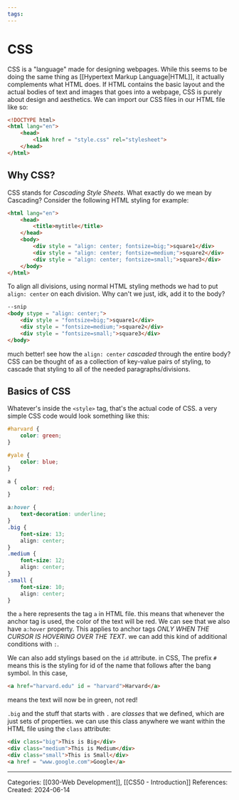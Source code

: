 ```yaml
---
tags:
---
```

# CSS
CSS is a "language" made for designing webpages. While this seems to be doing the same thing as [[Hypertext Markup Language|HTML]], it actually complements what HTML does. If HTML contains the basic layout and the actual bodies of text and images that goes into a webpage, CSS is purely about design and aesthetics. We can import our CSS files in our HTML file like so:

```HTML
<!DOCTYPE html>
<html lang="en">
	<head>
		<link href = "style.css" rel="stylesheet">
	</head>
</html>
```

## Why CSS?
CSS stands for _Cascading Style Sheets_. What exactly do we mean by Cascading? Consider the following HTML styling for example:
```HTML
<html lang="en">
	<head>
		<title>mytitle</title>
	</head>
	<body>
		<div style = "align: center; fontsize=big;">square1</div>
		<div style = "align: center; fontsize=medium;">square2</div>
		<div style = "align: center; fontsize=small;">square3</div>
	</body>
</html>
```
To align all divisions, using normal HTML styling methods we had to put `align: center` on each division. Why can't we just, idk, add it to the body?
```HTML
--snip
<body stype = "align: center;">
	<div style = "fontsize=big;">square1</div>
	<div style = "fontsize=medium;">square2</div>
	<div style = "fontsize=small;">square3</div>
</body>
```
much better! see how the `align: center` _cascaded_ through the entire body? CSS can be thought of as a collection of key-value pairs of styling, to cascade that styling to all of the needed paragraphs/divisions.
## Basics of CSS
Whatever's inside the `<style>` tag, that's the actual code of CSS. a very simple CSS code would look something like this:
```CSS
#harvard {
	color: green;
}

#yale {
	color: blue;
}

a {
	color: red;
}

a:hover {
	text-decoration: underline;
}
.big {
	font-size: 13;
	align: center;
}
.medium {
	font-size: 12;
	align: center;
}
.small {
	font-size: 10;
	align: center;
}
```
the `a` here represents the tag `a` in HTML file. this means that whenever the anchor tag is used, the color of the text will be red.
We can see that we also have `a:hover` property. This applies to anchor tags _ONLY WHEN THE CURSOR IS HOVERING OVER THE TEXT_. we can add this kind of additional conditions with `:`.

We can also add stylings based on the `id` attribute. in CSS, The prefix `#` means this is the styling for id of the name that follows after the bang symbol. In this case,
```HTML 
<a href="harvard.edu" id = "harvard">Harvard</a>
```
means the text will now be in green, not red!

`.big` and the stuff that starts with `.` are _classes_ that we defined, which are just sets of properties. we can use this class anywhere we want within the HTML file using the `class` attribute:
```HTML
<div class="big">This is Big</div>
<div class="medium">This is Medium</div>
<div class="small">This is Small</div>
<a href = "www.google.com">Google</a>
```

---
Categories: [[030-Web Development]], [[CS50 - Introduction]]
References:
Created: 2024-06-14
